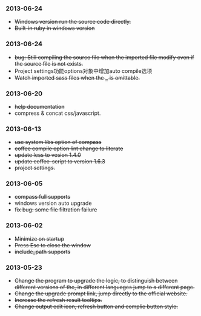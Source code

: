 ### 2013-06-24
* <del> Windows version run the source code directly.
* <del> Built-in ruby in windows version

### 2013-06-24
* <del> bug: Still compiling the source file when the imported file modify even if the source file is not exists.
* Project settings功能options对象中增加auto compile选项
* <del> Watch imported sass files when the `_` is omittable.

### 2013-06-20
* <del> help documentation
* compress & concat css/javascript.

### 2013-06-13
* <del>use system libs option of compass 
* <del>coffee compile option lint change to literate
* <del>update less to vesion 1.4.0
* <del>update coffee-script to version 1.6.3
* <del>project settings.

### 2013-06-05
* <del>compass full supports
* windows version auto upgrade
* <del>fix bug: some file filtration failure

### 2013-06-02
* <del>Minimize on startup
* <del>Press Esc to close the window
* <del>include_path supports

### 2013-05-23
* <del>Change the program to upgrade the logic, to distinguish between different versions of the, in different languages ​​jump to a different page.
* <del>Change the upgrade prompt link, jump directly to the official website.
* <del>Increase the refresh result tooltips.
* <del>Change output edit icon, refresh button and complie button style.








